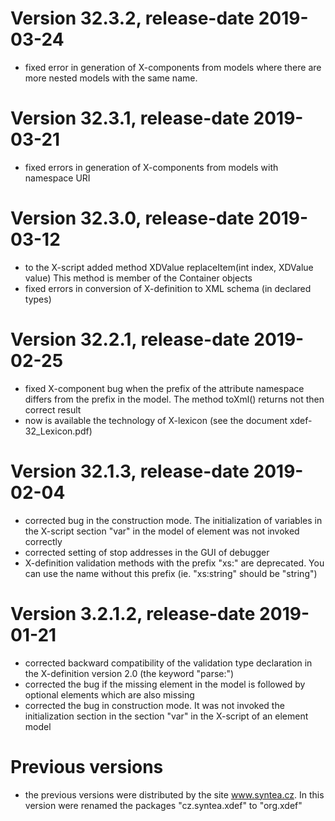 # Version 32.3.2, release-date 2019-03-24
- fixed error in generation of X-components from models where there are more
  nested models with the same name.

# Version 32.3.1, release-date 2019-03-21
- fixed errors in generation of X-components from models with namespace URI

# Version 32.3.0, release-date 2019-03-12
- to the X-script added method
    XDValue replaceItem(int index, XDValue value)
  This method is member of the Container objects
- fixed errors in conversion of X-definition to XML schema (in declared types)

# Version 32.2.1, release-date 2019-02-25
- fixed X-component bug when the prefix of the attribute namespace differs
  from the prefix in the model. The method toXml() returns not then correct
  result
- now is available the technology of X-lexicon (see the document
  xdef-32_Lexicon.pdf)

# Version 32.1.3, release-date 2019-02-04
- corrected bug in the construction mode. The initialization of variables
  in the X-script section "var" in the model of element was not invoked
  correctly
- corrected setting of stop addresses in the GUI of debugger
- X-definition validation methods with the prefix "xs:" are deprecated. You can
  use the name without this prefix (ie. "xs:string" should be "string")

# Version 3.2.1.2, release-date 2019-01-21
- corrected backward compatibility of the validation type declaration in
  the X-definition version 2.0 (the keyword "parse:")
- corrected the bug if the missing element in the model is followed by
  optional elements which are also missing
- corrected the bug in construction mode. It was not invoked the
  initialization section in the section "var" in the X-script of 
  an element model

# Previous versions
- the previous versions were distributed by the site www.syntea.cz.
  In this version were renamed the packages "cz.syntea.xdef" to "org.xdef"
